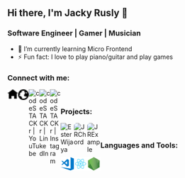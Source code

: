 ## Hi there, I'm Jacky Rusly 👋


### Software Engineer | Gamer | Musician

- 🌱 I’m currently learning Micro Frontend
- ⚡ Fun fact: I love to play piano/guitar and play games

### Connect with me:

[<img align="left" alt="jackyrusly.web.id" width="24px" src="https://raw.githubusercontent.com/iconic/open-iconic/master/svg/home.svg" />][jrcv]
[<img align="left" alt="jackyrusly.web.id" width="24px" src="https://raw.githubusercontent.com/iconic/open-iconic/master/svg/globe.svg" />][website]
[<img align="left" alt="codeSTACKr | YouTube" width="24px" src="https://cdn.jsdelivr.net/npm/simple-icons@v3/icons/youtube.svg" />][youtube]
[<img align="left" alt="codeSTACKr | LinkedIn" width="24px" src="https://cdn.jsdelivr.net/npm/simple-icons@v3/icons/linkedin.svg" />][linkedin]
[<img align="left" alt="codeSTACKr | Instagram" width="24px" src="https://cdn.jsdelivr.net/npm/simple-icons@v3/icons/instagram.svg" />][instagram]

<br />

### Projects:
[<img align="left" alt="Ester Wijaya" width="30px" src="https://avatars.githubusercontent.com/u/74842882?s=200&v=4" />][esterwijaya]
[<img align="left" alt="JRChord" width="30px" src="https://avatars.githubusercontent.com/u/74843031?s=200&v=4" style="border-radius: 6px" />][jrchord]
[<img align="left" alt="JRExample" width="30px" src="https://avatars.githubusercontent.com/u/87228467?s=200&v=4" style="border-radius: 6px" />][jrexample]

<br />

### Languages and Tools:

<img align="left" alt="Visual Studio Code" width="30px" src="https://raw.githubusercontent.com/github/explore/80688e429a7d4ef2fca1e82350fe8e3517d3494d/topics/visual-studio-code/visual-studio-code.png" />
<img align="left" alt="React" width="30px" src="https://raw.githubusercontent.com/github/explore/80688e429a7d4ef2fca1e82350fe8e3517d3494d/topics/react/react.png" />
<img align="left" alt="Node.js" width="30px" src="https://raw.githubusercontent.com/github/explore/80688e429a7d4ef2fca1e82350fe8e3517d3494d/topics/nodejs/nodejs.png" />

[website]: https://jackyrusly.github.io/
[youtube]: https://www.youtube.com/channel/UCNQdZrwWx5vq-DyONhaCUIw
[linkedin]: https://www.linkedin.com/in/jacky-rusly
[instagram]: https://www.instagram.com/jackyrusly/
[esterwijaya]: https://github.com/esterwijaya
[jrchord]: https://github.com/jrchord
[jrcv]: https://jackyrusly.web.id
[jrexample]: https://github.com/jrexample
